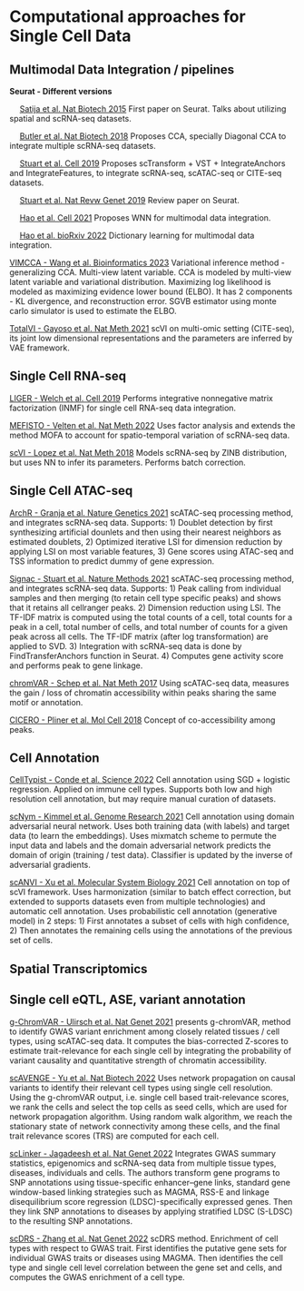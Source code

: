 # Computational approaches for Single Cell Data

## Multimodal Data Integration / pipelines

**Seurat - Different versions**

  &emsp; [Satija et al. Nat Biotech 2015](https://pubmed.ncbi.nlm.nih.gov/25867923/) First paper on Seurat. Talks about utilizing spatial and scRNA-seq datasets.
  
  &emsp; [Butler et al. Nat Biotech 2018](https://pubmed.ncbi.nlm.nih.gov/29608179/) Proposes CCA, specially Diagonal CCA to integrate multiple scRNA-seq datasets.
  
  &emsp; [Stuart et al. Cell 2019](https://pubmed.ncbi.nlm.nih.gov/31178118/) Proposes scTransform + VST + IntegrateAnchors and IntegrateFeatures, to integrate scRNA-seq, scATAC-seq or CITE-seq datasets.
  
  &emsp; [Stuart et al. Nat Revw Genet 2019](https://pubmed.ncbi.nlm.nih.gov/30696980/) Review paper on Seurat.
  
  &emsp; [Hao et al. Cell 2021](https://pubmed.ncbi.nlm.nih.gov/34062119/) Proposes WNN for multimodal data integration.
  
  &emsp; [Hao et al. bioRxiv 2022](https://www.biorxiv.org/content/10.1101/2022.02.24.481684v1) Dictionary learning for multimodal data integration.


[VIMCCA - Wang et al. Bioinformatics 2023](https://pubmed.ncbi.nlm.nih.gov/36622018/) Variational inference method - generalizing CCA. Multi-view latent variable. CCA is modeled by multi-view latent variable and variational distribution. Maximizing log likelihood is modeled as maximizing evidence lower bound (ELBO). It has 2 components - KL divergence, and reconstruction error. SGVB estimator using monte carlo simulator is used to estimate the ELBO.

[TotalVI - Gayoso et al. Nat Meth 2021](https://pubmed.ncbi.nlm.nih.gov/33589839/) scVI on multi-omic setting (CITE-seq), its joint low dimensional representations and the parameters are inferred by VAE framework.

## Single Cell RNA-seq

[LIGER - Welch et al. Cell 2019](https://pubmed.ncbi.nlm.nih.gov/31178122/) Performs integrative nonnegative matrix factorization (INMF) for single cell RNA-seq data integration.

[MEFISTO - Velten et al. Nat Meth 2022](https://pubmed.ncbi.nlm.nih.gov/35027765/) Uses factor analysis and extends the method MOFA to account for spatio-temporal variation of scRNA-seq data.

[scVI - Lopez et al. Nat Meth 2018](https://pubmed.ncbi.nlm.nih.gov/30504886/) Models scRNA-seq by ZINB distribution, but uses NN to infer its parameters. Performs batch correction. 


## Single Cell ATAC-seq

[ArchR - Granja et al. Nature Genetics 2021](https://pubmed.ncbi.nlm.nih.gov/33633365/) scATAC-seq processing method, and integrates scRNA-seq data. Supports: 1) Doublet detection by first synthesizing artificial dounlets and then using their nearest neighbors as estimated doublets, 2) Optimized iterative LSI for dimension reduction by applying LSI on most variable features, 3) Gene scores using ATAC-seq and TSS information to predict dummy of gene expression.

[Signac - Stuart et al. Nature Methods 2021](https://pubmed.ncbi.nlm.nih.gov/34725479/) scATAC-seq processing method, and integrates scRNA-seq data. Supports: 1) Peak calling from individual samples and then merging (to retain cell type specific peaks) and shows that it retains all cellranger peaks. 2) Dimension reduction using LSI. The TF-IDF matrix is computed using the total counts of a cell, total counts for a peak in a cell, total number of cells, and total number of counts for a given peak across all cells. The TF-IDF matrix (after log transformation) are applied to SVD. 3) Integration with scRNA-seq data is done by FindTransferAnchors function in Seurat. 4) Computes gene activity score and performs peak to gene linkage.

[chromVAR - Schep et al. Nat Meth 2017](https://pubmed.ncbi.nlm.nih.gov/28825706/) Using scATAC-seq data, measures the gain / loss of chromatin accessibility within peaks sharing the same motif or annotation.

[CICERO - Pliner et al. Mol Cell 2018](https://pubmed.ncbi.nlm.nih.gov/30078726/) Concept of co-accessibility among peaks.


## Cell Annotation

[CellTypist - Conde et al. Science 2022](https://pubmed.ncbi.nlm.nih.gov/35549406/) Cell annotation using SGD + logistic regression. Applied on immune cell types. Supports both low and high resolution cell annotation, but may require manual curation of datasets.

[scNym - Kimmel et al. Genome Research 2021](https://pubmed.ncbi.nlm.nih.gov/33627475/) Cell annotation using domain adversarial neural network. Uses both training data (with labels) and target data (to learn the embeddings). Uses mixmatch scheme to permute the input data and labels and the domain adversarial network predicts the domain of origin (training / test data). Classifier is updated by the inverse of adversarial gradients.

[scANVI - Xu et al. Molecular System Biology 2021](https://pubmed.ncbi.nlm.nih.gov/33491336/) Cell annotation on top of scVI framework. Uses harmonization (similar to batch effect correction, but extended to supports datasets even from multiple technologies) and automatic cell annotation. Uses probabilistic cell annotation (generative model) in 2 steps: 1) First annotates a subset of cells with high confidence, 2) Then annotates the remaining cells using the annotations of the previous set of cells.


## Spatial Transcriptomics








## Single cell eQTL, ASE, variant annotation

[g-ChromVAR - Ulirsch et al. Nat Genet 2021](https://pubmed.ncbi.nlm.nih.gov/30858613/) presents g-chromVAR, method to identify GWAS variant enrichment among closely related tissues / cell types, using scATAC-seq data. It computes the bias-corrected Z-scores to estimate trait-relevance for each single cell by integrating the probability of variant causality and quantitative strength of chromatin accessibility.

[scAVENGE - Yu et al. Nat Biotech 2022](https://pubmed.ncbi.nlm.nih.gov/35668323/) Uses network propagation on causal variants to identify their relevant cell types using single cell resolution. Using the g-chromVAR output, i.e. single cell based trait-relevance scores, we rank the cells and select the top cells as seed cells, which are used for network propagation algorithm. Using random walk algorithm, we reach the stationary state of network connectivity among these cells, and the final trait relevance scores (TRS) are computed for each cell.

[scLinker - Jagadeesh et al. Nat Genet 2022](https://pubmed.ncbi.nlm.nih.gov/36175791/) Integrates GWAS summary statistics, epigenomics and scRNA-seq data from multiple tissue types, diseases, individuals and cells. The authors transform gene programs to SNP annotations using tissue-specific enhancer–gene links, standard gene window-based linking strategies such as MAGMA, RSS-E and linkage disequilibrium score regression (LDSC)-specifically expressed genes. Then they link SNP annotations to diseases by applying stratified LDSC (S-LDSC) to the resulting SNP annotations. 

[scDRS - Zhang et al. Nat Genet 2022](https://pubmed.ncbi.nlm.nih.gov/36050550/) scDRS method. Enrichment of cell types with respect to GWAS trait. First identifies the putative gene sets for individual GWAS traits or diseases using MAGMA. Then identifies the cell type and single cell level correlation between the gene set and cells, and computes the GWAS enrichment of a cell type.



